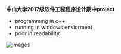 **中山大学2017级软件工程程序设计期中project**

- programming in c++
- running in windows enviorment
- poor in readability

![images](https://i.loli.net/2018/09/30/5bb03f5c6c73f.png)
